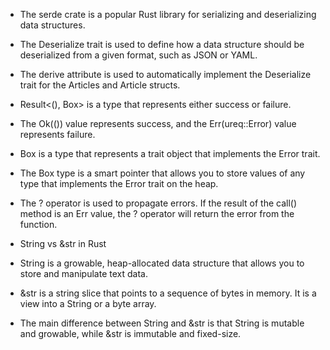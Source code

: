 -  The serde crate is a popular Rust library for serializing and deserializing data structures.
-  The Deserialize trait is used to define how a data structure should be deserialized from a given format, such as JSON or YAML.
-  The derive attribute is used to automatically implement the Deserialize trait for the Articles and Article structs.

-  Result<(), Box<dyn Error>> is a type that represents either success or failure.
-  The Ok(()) value represents success, and the Err(ureq::Error) value represents failure.

-  Box<dyn Error> is a type that represents a trait object that implements the Error trait.
-  The Box type is a smart pointer that allows you to store values of any type that implements the Error trait on the heap.

-  The ? operator is used to propagate errors. If the result of the call() method is an Err value, the ? operator will return the error from the function.

-  String vs &str in Rust
-  String is a growable, heap-allocated data structure that allows you to store and manipulate text data.
-  &str is a string slice that points to a sequence of bytes in memory. It is a view into a String or a byte array.
-  The main difference between String and &str is that String is mutable and growable, while &str is immutable and fixed-size.